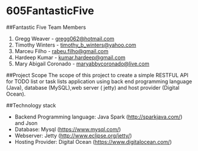 # 605FantasticFive
##Fantastic Five Team Members  
1. Gregg Weaver - gregg062@hotmail.com 
2. Timothy Winters - timothy_b_winters@yahoo.com 
3. Marceu Filho - rabeu.filho@gmail.com 
4. Hardeep Kumar - kumar.hardeep@gmail.com
5. Mary Abigail Coronado - maryabbycoronado@live.com

##Project Scope
The scope of this project to create a simple RESTFUL API for TODO list or task lists application using back end programming language (Java), database (MySQL),web server ( jetty) and host provider (Digital Ocean).

##Technology stack 
* Backend Programming language: Java Spark (http://sparkjava.com/)   and Json
* Database: Mysql (https://www.mysql.com/)
* Webserver: Jetty (http://www.eclipse.org/jetty/)
* Hosting Provider: Digital Ocean (https://www.digitalocean.com/)
